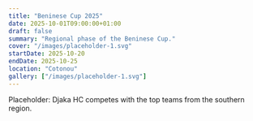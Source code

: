 ```yaml
---
title: "Beninese Cup 2025"
date: 2025-10-01T09:00:00+01:00
draft: false
summary: "Regional phase of the Beninese Cup."
cover: "/images/placeholder-1.svg"
startDate: 2025-10-20
endDate: 2025-10-25
location: "Cotonou"
gallery: ["/images/placeholder-1.svg"]
---
```


Placeholder: Djaka HC competes with the top teams from the southern region.
